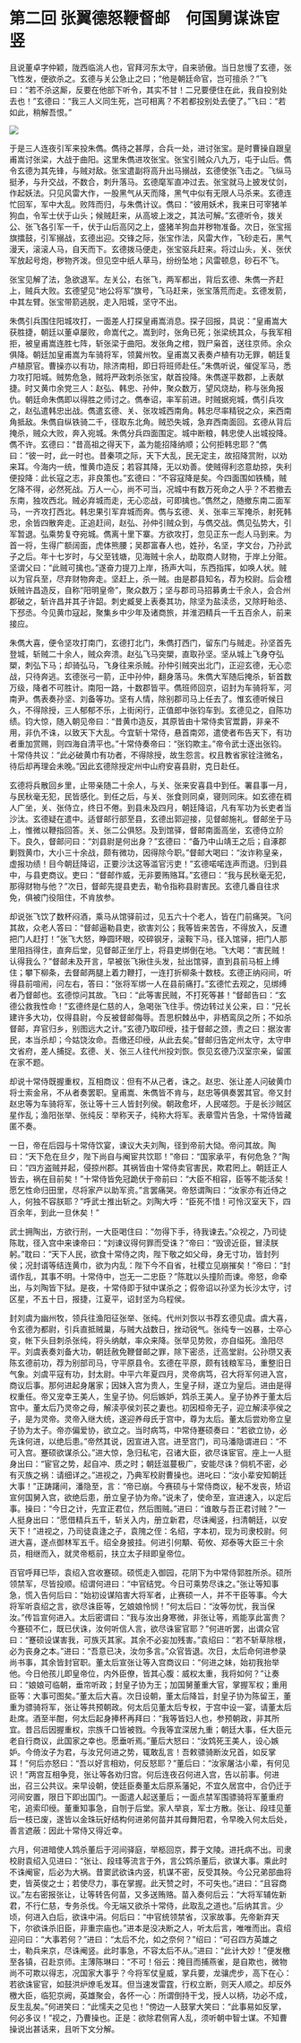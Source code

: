 # 第二回 张翼德怒鞭督邮　何国舅谋诛宦竖

且说董卓字仲颖，陇西临洮人也，官拜河东太守，自来骄傲。当日怠慢了玄德，张飞性发，便欲杀之。玄德与关公急止之曰；“他是朝廷命官，岂可擅杀？”飞曰：“若不杀这厮，反要在他部下听令，其实不甘！二兄要便住在此，我自投别处去也！”玄德曰：“我三人义同生死，岂可相离？不若都投别处去便了。”飞曰：“若如此，稍解吾恨。”

![](/assets/201533850424.jpg)

于是三人连夜引军来投朱儁。儁待之甚厚，合兵一处，进讨张宝。是时曹操自跟皇甫嵩讨张梁，大战于曲阳。这里朱儁进攻张宝。张宝引贼众八九万，屯于山后。儁令玄德为其先锋，与贼对敌。张宝遣副将高升出马搦战，玄德使张飞击之。飞纵马挺矛，与升交战，不数合，刺升落马。玄德麾军直冲过去。张宝就马上披发仗剑，作起妖法。只见风雷大作，一股黑气从天而降，黑气中似有无限人马杀来。玄德连忙回军，军中大乱。败阵而归，与朱儁计议。儁曰：“彼用妖术，我来日可宰猪羊狗血，令军士伏于山头；候贼赶来，从高坡上泼之，其法可解。”玄德听令，拨关公、张飞各引军一千，伏于山后高冈之上，盛猪羊狗血并秽物准备。次日，张宝摇旗擂鼓，引军搦战，玄德出迎。交锋之际，张宝作法，风雷大作，飞砂走石，黑气漫天，滚滚人马，自天而下。玄德拨马便走，张宝驱兵赶来。将过山头，关、张伏军放起号炮，秽物齐泼。但见空中纸人草马，纷纷坠地；风雷顿息，砂石不飞。

张宝见解了法，急欲退军。左关公，右张飞，两军都出，背后玄德、朱儁一齐赶上，贼兵大败。玄德望见“地公将军”旗号，飞马赶来，张宝落荒而走。玄德发箭，中其左臂。张宝带箭逃脱，走入阳城，坚守不出。

朱儁引兵围住阳城攻打，一面差人打探皇甫嵩消息。探子回报，具说：“皇甫嵩大获胜捷，朝廷以董卓屡败，命嵩代之。嵩到时，张角已死；张梁统其众，与我军相拒，被皇甫嵩连胜七阵，斩张梁于曲阳。发张角之棺，戮尸枭首，送往京师。余众俱降。朝廷加皇甫嵩为车骑将军，领冀州牧。皇甫嵩又表奏卢植有功无罪，朝廷复卢植原官。曹操亦以有功，除济南相，即日将班师赴任。”朱儁听说，催促军马，悉力攻打阳城。贼势危急，贼将严政刺杀张宝，献首投降。朱儁遂平数郡，上表献捷。时又黄巾余党三人：赵弘、韩忠、孙仲，聚众数万，望风烧劫，称与张角报仇。朝廷命朱儁即以得胜之师讨之。儁奉诏，率军前进。时贼据宛城，儁引兵攻之，赵弘遣韩忠出战。儁遣玄德、关、张攻城西南角。韩忠尽率精锐之众，来西南角抵敌。朱儁自纵铁骑二千，径取东北角。贼恐失城，急弃西南面回。玄德从背后掩杀，贼众大败，奔入宛城。朱儁分兵四面围定。城中断粮，韩忠使人出城投降。儁不许。玄德曰：“昔高祖之得天下，盖为能招降纳顺；公何拒韩忠耶？”儁曰：“彼一时，此一时也。昔秦项之际，天下大乱，民无定主，故招降赏附，以劝来耳。今海内一统，惟黄巾造反；若容其降，无以劝善。使贼得利恣意劫掠，失利便投降：此长寇之志，非良策也。”玄德曰：“不容寇降是矣。今四面围如铁桶，贼乞降不得，必然死战。万人一心，尚不可当，况城中有数万死命之人乎？不若撤去东南，独攻西北。贼必弃城而走，无心恋战，可即擒也。”儁然之，随撤东南二面军马，一齐攻打西北。韩忠果引军弃城而奔。儁与玄德、关、张率三军掩杀，射死韩忠，余皆四散奔走。正追赶间，赵弘、孙仲引贼众到，与儁交战。儁见弘势大，引军暂退。弘乘势复夺宛城。儁离十里下寨。方欲攻打，忽见正东一彪人马到来。为首一将，生得广额阔面，虎体熊腰；吴郡富春人也，姓孙，名坚，字文台，乃孙武子之后。年十七岁时，与父至钱塘，见海贼十余人，劫取商人财物，于岸上分赃。坚谓父曰：“此贼可擒也。”遂奋力提刀上岸，扬声大叫，东西指挥，如唤人状。贼以为官兵至，尽弃财物奔走。坚赶上，杀一贼。由是郡县知名，荐为校尉。后会稽妖贼许昌造反，自称“阳明皇帝”，聚众数万；坚与郡司马招募勇士千余人，会合州郡破之，斩许昌并其子许韶。刺史臧旻上表奏其功，除坚为盐渎丞，又除盱眙丞、下邳丞。今见黄巾寇起，聚集乡中少年及诸商旅，并淮泗精兵一千五百余人，前来接应。

朱儁大喜，便令坚攻打南门，玄德打北门，朱儁打西门，留东门与贼走。孙坚首先登城，斩贼二十余人，贼众奔溃。赵弘飞马突槊，直取孙坚。坚从城上飞身夺弘槊，刺弘下马；却骑弘马，飞身往来杀贼。孙仲引贼突出北门，正迎玄德，无心恋战，只待奔逃。玄德张弓一箭，正中孙仲，翻身落马。朱儁大军随后掩杀，斩首数万级，降者不可胜计。南阳一路，十数郡皆平。儁班师回京，诏封为车骑将军，河南尹。儁表奏孙坚、刘备等功。坚有人情，除别郡司马上任去了。惟玄德听候日久，不得除授，三人郁郁不乐，上街闲行，正值郎中张钧车到。玄德见之，自陈功绩。钧大惊，随入朝见帝曰：“昔黄巾造反，其原皆由十常侍卖官鬻爵，非亲不用，非仇不诛，以致天下大乱。今宜斩十常侍，悬首南郊，遣使者布告天下，有功者重加赏赐，则四海自清平也。”十常侍奏帝曰：“张钧欺主。”帝令武士逐出张钧。十常侍共议：“此必破黄巾有功者，不得除授，故生怨言。权且教省家铨注微名，待后却再理会未晚。”因此玄德除授定州中山府安喜县尉，克日赴任。

玄德将兵散回乡里，止带亲随二十余人，与关、张来安喜县中到任。署县事一月，与民秋毫无犯，民皆感化。到任之后，与关、张食则同桌，寝则同床。如玄德在稠人广坐，关、张侍立，终日不倦。到县未及四月，朝廷降诏，凡有军功为长吏者当沙汰。玄德疑在遣中。适督邮行部至县，玄德出郭迎接，见督邮施礼。督邮坐于马上，惟微以鞭指回答。关、张二公俱怒。及到馆驿，督邮南面高坐，玄德侍立阶下。良久，督邮问曰：“刘县尉是何出身？”玄德曰：“备乃中山靖王之后；自涿郡剿戮黄巾，大小三十余战，颇有微功，因得除今职。”督邮大喝曰：“汝诈称皇亲，虚报功绩！目今朝廷降诏，正要沙汰这等滥官污吏！”玄德喏喏连声而退。归到县中，与县吏商议。吏曰：“督邮作威，无非要贿赂耳。”玄德曰：“我与民秋毫无犯，那得财物与他？”次日，督邮先提县吏去，勒令指称县尉害民。玄德几番自往求免，俱被门役阻住，不肯放参。

却说张飞饮了数杯闷酒，乘马从馆驿前过，见五六十个老人，皆在门前痛哭。飞问其故，众老人答曰：“督邮逼勒县吏，欲害刘公；我等皆来苦告，不得放入，反遭把门人赶打！”张飞大怒，睁圆环眼，咬碎钢牙，滚鞍下马，径入馆驿，把门人那里阻挡得住，直奔后堂，见督邮正坐厅上，将县吏绑倒在地。飞大喝：“害民贼！认得我么？”督邮未及开言，早被张飞揪住头发，扯出馆驿，直到县前马桩上缚住；攀下柳条，去督邮两腿上着力鞭打，一连打折柳条十数枝。玄德正纳闷间，听得县前喧闹，问左右，答曰：“张将军绑一人在县前痛打。”玄德忙去观之，见绑缚者乃督邮也。玄德惊问其故。飞曰：“此等害民贼，不打死等甚！”督邮告曰：“玄德公救我性命！”玄德终是仁慈的人，急喝张飞住手。傍边转过关公来，曰：“兄长建许多大功，仅得县尉，今反被督邮侮辱。吾思枳棘丛中，非栖鸾凤之所；不如杀督邮，弃官归乡，别图远大之计。”玄德乃取印绶，挂于督邮之颈，责之曰：据汝害民，本当杀却；今姑饶汝命。吾缴还印绶，从此去矣。”督邮归告定州太守，太守申文省府，差人捕捉。玄德、关、张三人往代州投刘恢。恢见玄德乃汉室宗亲，留匿在家不题。

却说十常侍既握重权，互相商议：但有不从己者，诛之。赵忠、张让差人问破黄巾将士索金帛，不从者奏罢职。皇甫嵩、朱儁皆不肯与，赵忠等俱奏罢其官。帝又封赵忠等为车骑将军，张让等十三人皆封列侯。朝政愈坏，人民嗟怨。于是长沙贼区星作乱；渔阳张举、张纯反：举称天子，纯称大将军。表章雪片告急，十常侍皆藏匿不奏。

一日，帝在后园与十常侍饮宴，谏议大夫刘陶，径到帝前大恸。帝问其故。陶曰：“天下危在旦夕，陛下尚自与阉宦共饮耶！”帝曰：“国家承平，有何危急？”陶曰：“四方盗贼并起，侵掠州郡。其祸皆由十常侍卖官害民，欺君罔上。朝廷正人皆去，祸在目前矣！”十常侍皆免冠跪伏于帝前曰：“大臣不相容，臣等不能活矣！愿乞性命归田里，尽将家产以助军资。”言罢痛哭。帝怒谓陶曰：“汝家亦有近侍之人，何独不容朕耶？”呼武士推出斩之。刘陶大呼：“臣死不惜！可怜汉室天下，四百余年，到此一旦休矣！”

武士拥陶出，方欲行刑，一大臣喝住曰：“勿得下手，待我谏去。”众视之，乃司徒陈耽，径入宫中来谏帝曰：“刘谏议得何罪而受诛？”帝曰：“毁谤近臣，冒渎朕躬。”耽曰：“天下人民，欲食十常侍之肉，陛下敬之如父母，身无寸功，皆封列侯；况封谞等结连黄巾，欲为内乱：陛下今不自省，社稷立见崩摧矣！”帝曰：“封谞作乱，其事不明。十常侍中，岂无一二忠臣？”陈耽以头撞阶而谏。帝怒，命牵出，与刘陶皆下狱。是夜，十常侍即于狱中谋杀之；假帝诏以孙坚为长沙太守，讨区星，不五十日，报捷，江夏平，诏封坚为乌程侯。

封刘虞为幽州牧，领兵往渔阳征张举、张纯。代州刘恢以书荐玄德见虞。虞大喜，令玄德为都尉，引兵直抵贼巢，与贼大战数日，挫动锐气。张纯专一凶暴，士卒心变，帐下头目刺杀张纯，将头纳献，率众来降。张举见势败，亦自缢死。渔阳尽平。刘虞表奏刘备大功，朝廷赦免鞭督邮之罪，除下密丞，迁高堂尉。公孙瓒又表陈玄德前功，荐为别部司马，守平原县令。玄德在平原，颇有钱粮军马，重整旧日气象。刘虞平寇有功，封太尉。中平六年夏四月，灵帝病笃，召大将军何进入宫，商议后事。那何进起身屠家；因妹入宫为贵人，生皇子辩，遂立为皇后。进由是得权重任。帝又宠幸王美人，生皇子协。何后嫉妒，鸩杀王美人。皇子协养于董太后宫中。董太后乃灵帝之母，解渎亭侯刘苌之妻也。初因桓帝无子，迎立解渎亭侯之子，是为灵帝。灵帝入继大统，遂迎养母氏于宫中，尊为太后。董太后尝劝帝立皇子协为太子。帝亦偏爱协，欲立之。当时病笃，中常侍蹇硕奏曰：“若欲立协，必先诛何进，以绝后患。”帝然其说，因宣进入宫。进至宫门，司马潘隐谓进曰：“不可入宫。蹇硕欲谋杀公。”进大惊，急归私宅，召诸大臣，欲尽诛宦官。座上一人挺身出曰：“宦官之势，起自冲、质之时；朝廷滋蔓极广，安能尽诛？倘机不密，必有灭族之祸：请细详之。”进视之，乃典军校尉曹操也。进叱曰：“汝小辈安知朝廷大事！”正踌躇间，潘隐至，言：“帝已崩。今赛硕与十常侍商议，秘不发丧，矫诏宣何国舅入宫，欲绝后患，册立皇子协为帝。”说未了，使命至，宣进速入，以定后事。操曰：“今日之计，先宜正君位，然后图贼。”进曰：“谁敢与吾正君讨贼？”一人挺身出曰：“愿借精兵五千，斩关入内，册立新君，尽诛阉竖，扫清朝廷，以安天下！”进视之，乃司徒袁逢之子，袁隗之侄：名绍，字本初，现为司隶校尉。何进大喜，遂点御林军五千。绍全身披挂。何进引何顒、荀攸、郑泰等大臣三十余员，相继而入，就灵帝柩前，扶立太子辩即皇帝位。

百官呼拜已毕，袁绍入宫收蹇硕。硕慌走入御园，花阴下为中常侍郭胜所杀。硕所领禁军，尽皆投顺。绍谓何进曰：“中官结党。今日可乘势尽诛之。”张让等知事急，慌入告何后曰：“始初设谋陷害大将军者，止赛硕一人，并不干臣等事。今大将军听袁绍之言，欲尽诛臣等，乞娘娘怜悯！”何太后曰：“汝等勿忧，我当保汝。”传旨宣何进入。太后密谓曰：“我与汝出身寒微，非张让等，焉能享此富贵？今蹇硕不仁，既已伏诛，汝何听信人言，欲尽诛宦官耶？”何进听罢，出谓众官曰：“蹇硕设谋害我，可族灭其家。其余不必妄加残害。”袁绍曰：“若不斩草除根，必为丧身之本。”进曰：“吾意已决，汝勿多言。”众官皆退。次日，太后命何进参录尚书事，其余皆封官职。董太后宣张让等入宫商议曰：“何进之妹，始初我抬举他。今日他孩儿即皇帝位，内外臣僚，皆其心腹：威权太重，我将如何？”让奏曰：“娘娘可临朝，垂帘听政；封皇子协为王；加国舅董重大官，掌握军权；重用臣等：大事可图矣。”董太后大喜。次日设朝，董太后降旨，封皇子协为陈留王，董重为骠骑将军，张让等共预朝政。何太后见董太后专权，于宫中设一宴，请董太后赴席。酒至半酣，何太后起身捧杯再拜曰：“我等皆妇人也，参预朝政，非其所宜。昔吕后因握重权，宗族千口皆被戮。今我等宜深居九重；朝廷大事，任大臣元老自行商议，此国家之幸也。愿垂听焉。”董后大怒曰：“汝鸩死王美人，设心嫉妒。今倚汝子为君，与汝兄何进之势，辄敢乱言！吾敕骠骑断汝兄首，如反掌耳！”何后亦怒曰：“吾以好言相劝，何反怒耶？”董后曰：“汝家屠沽小辈，有何见识！”两宫互相争竞，张让等各劝归宫。何后连夜召何进入宫，告以前事。何进出，召三公共议。来早设朝，使廷臣奏董太后原系藩妃，不宜久居宫中，合仍迁于河间安置，限日下即出国门。一面遣人起送董后；一面点禁军围骠骑将军董重府宅，追索印绶。董重知事急，自刎于后堂。家人举哀，军士方散。张让、段珪见董后一枝已废，遂皆以金珠玩好结构何进弟何苗并其母舞阳君，令早晚入何太后处，善言遮蔽：因此十常侍又得近幸。

六月，何进暗使人鸩杀董后于河间驿庭，举柩回京，葬于文陵。进托病不出。司隶校尉袁绍入见进曰：“张让、段珪等流言于外，言公鸩杀董后，欲谋大事。乘此时不诛阉宦，后必为大祸。昔窦武欲诛内竖，机谋不密，反受其殃。今公兄弟部曲将吏，皆英俊之士；若使尽力，事在掌握。此天赞之时，不可失也。”进曰：“且容商议。”左右密报张让，让等转告何苗，又多送贿赂。苗入奏何后云：“大将军辅佐新君，不行仁慈，专务杀伐。今无端又欲杀十常侍，此取乱之道也。”后纳其言。少顷，何进入白后，欲诛中涓。何后曰：“中官统领禁省，汉家故事。先帝新弃天下，尔欲诛杀旧臣，非重宗庙也。”进本是没决断之人，听太后言，唯唯而出。袁绍迎问曰：“大事若何？”进曰：“太后不允，如之奈何？”绍曰：“可召四方英雄之士，勒兵来京，尽诛阉竖。此时事急，不容太后不从。”进曰：“此计大妙！”便发檄至各镇，召赴京师。主薄陈琳曰：“不可！俗云：掩目而捕燕雀，是自欺也，微物尚不可欺以得志，况国家大事乎？今将军仗皇威，掌兵要，龙骧虎步，高下在心：若欲诛宦官，如鼓洪炉燎毛发耳。但当速发雷霆，行权立断，则天人顺之。却反外檄大臣，临犯京阙，英雄聚会，各怀一心：所谓倒持干戈，授人以柄，功必不成，反生乱矣。”何进笑曰：“此懦夫之见也！”傍边一人鼓掌大笑曰：“此事易如反掌，何必多议！”视之，乃曹操也。正是：欲除君侧宵人乱，须听朝中智士谋。不知曹操说出甚话来，且听下文分解。

